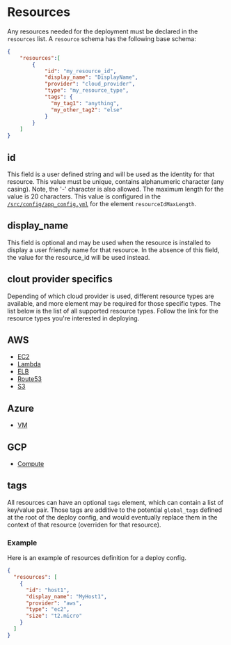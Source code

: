 # Resources

Any resources needed for the deployment must be declared in the `resources` list.
A `resource` schema has the following base schema:

```json
{
    "resources":[
        {
            "id": "my_resource_id",
            "display_name": "DisplayName",
            "provider": "cloud_provider",
            "type": "my_resource_type",
            "tags": {
              "my_tag1": "anything",
              "my_other_tag2": "else"
            }
        }
    ]
}
```

## id

This field is a user defined string and will be used as the identity for that resource.
This value must be unique, contains alphanumeric character (any casing). Note, the '-' character is also allowed.
The maximum length for the value is 20 characters. This value is configured in the [`/src/config/app_config.yml`](/src/config/app_config.yml) for the element `resourceIdMaxLength`.

## display_name

This field is optional and may be used when the resource is installed to display a user friendly name for that resource. In the absence of this field, the value for the resource_id will be used instead.

## clout provider specifics

Depending of which cloud provider is used, different resource types are available, and more element may be required for those specific types.
The list below is the list of all supported resource types. Follow the link for the resource types you're interested in deploying.

## AWS

* [EC2](aws/ec2/README.md)
* [Lambda](aws/lambda/README.md)
* [ELB](aws/elb/README.md)
* [Route53](aws/route53/README.md)
* [S3](aws/s3/README.md)

## Azure

* [VM](azure/vm/README.md)

## GCP

* [Compute](gcp/compute/README.md)

## tags

All resources can have an optional `tags` element, which can contain a list of key/value pair. Those tags are additive to the potential `global_tags` defined at the root of the deploy config, and would eventually replace them in the context of that resource (overriden for that resource).

### Example

Here is an example of resources definition for a deploy config.

```json
{
  "resources": [
    {
      "id": "host1",
      "display_name": "MyHost1",
      "provider": "aws",
      "type": "ec2",
      "size": "t2.micro"
    }
  ]
}
```
